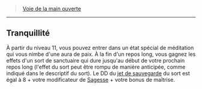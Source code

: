﻿---
!GenericItem
Name: Tranquillité
Id: monk_openhand_hd.md#tranquillité
ParentLink: monk_openhand_hd.md#voie-de-la-main-ouverte
ParentName: Voie de la main ouverte
NameLevel: 2
Attributes: {}
---
> [Voie de la main ouverte](hd_monk_openhand.md)

---

## Tranquillité

À partir du niveau 11, vous pouvez entrer dans un état spécial de méditation qui vous nimbe d'une aura de paix. À la fin d'un repos long, vous gagnez les effets d'un sort de sanctuaire qui dure jusqu'au début de votre prochain repos long (l'effet du sort peut être rompu de manière anticipée, comme indiqué dans le descriptif du sort). Le DD du [jet de sauvegarde](hd_abilities_jets_de_sauvegarde.md) du sort est égal à 8 + votre modificateur de [Sagesse](hd_abilities_wisdom.md) + votre bonus de maîtrise.

